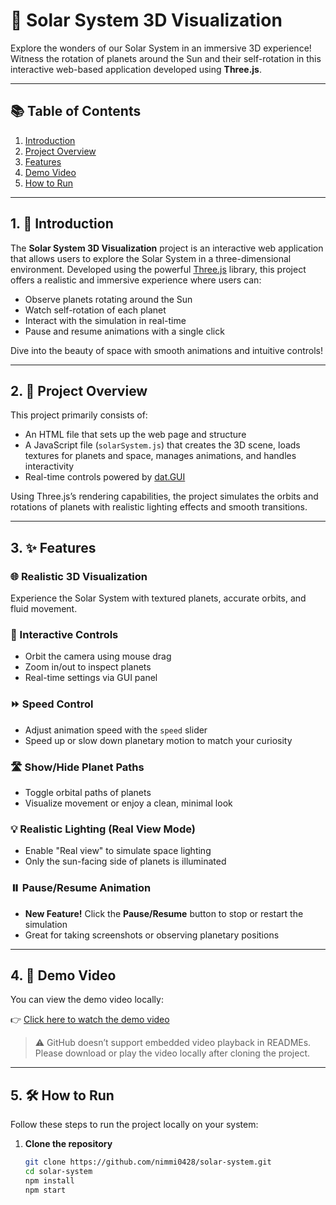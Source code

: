 # 🌌 Solar System 3D Visualization

Explore the wonders of our Solar System in an immersive 3D experience! Witness the rotation of planets around the Sun and their self-rotation in this interactive web-based application developed using **Three.js**.

---

## 📚 Table of Contents

1. [Introduction](#1-introduction)  
2. [Project Overview](#2-project-overview)  
3. [Features](#3-features)  
4. [Demo Video](#4-demo-video)  
5. [How to Run](#5-how-to-run)  

---

## 1. 📖 Introduction

The **Solar System 3D Visualization** project is an interactive web application that allows users to explore the Solar System in a three-dimensional environment. Developed using the powerful [Three.js](https://threejs.org/) library, this project offers a realistic and immersive experience where users can:

- Observe planets rotating around the Sun
- Watch self-rotation of each planet
- Interact with the simulation in real-time
- Pause and resume animations with a single click

Dive into the beauty of space with smooth animations and intuitive controls!

---

## 2. 🚀 Project Overview

This project primarily consists of:

- An HTML file that sets up the web page and structure  
- A JavaScript file (`solarSystem.js`) that creates the 3D scene, loads textures for planets and space, manages animations, and handles interactivity  
- Real-time controls powered by [dat.GUI](https://github.com/dataarts/dat.gui)

Using Three.js’s rendering capabilities, the project simulates the orbits and rotations of planets with realistic lighting effects and smooth transitions.

---

## 3. ✨ Features

### 🌐 Realistic 3D Visualization
Experience the Solar System with textured planets, accurate orbits, and fluid movement.

### 🧭 Interactive Controls
- Orbit the camera using mouse drag
- Zoom in/out to inspect planets
- Real-time settings via GUI panel

### ⏩ Speed Control
- Adjust animation speed with the `speed` slider  
- Speed up or slow down planetary motion to match your curiosity

### 🛣️ Show/Hide Planet Paths
- Toggle orbital paths of planets  
- Visualize movement or enjoy a clean, minimal look

### 💡 Realistic Lighting (Real View Mode)
- Enable "Real view" to simulate space lighting  
- Only the sun-facing side of planets is illuminated

### ⏸️ Pause/Resume Animation
- **New Feature!** Click the **Pause/Resume** button to stop or restart the simulation  
- Great for taking screenshots or observing planetary positions

---

## 4. 🎥 Demo Video

You can view the demo video locally:

👉 [Click here to watch the demo video](video/display.mp4)

> ⚠️ GitHub doesn’t support embedded video playback in READMEs. Please download or play the video locally after cloning the project.

---

## 5. 🛠️ How to Run

Follow these steps to run the project locally on your system:

1. **Clone the repository**
   ```bash
   git clone https://github.com/nimmi0428/solar-system.git
   cd solar-system
   npm install
   npm start

